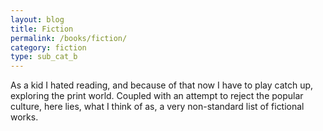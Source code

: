 ```yaml
---
layout: blog
title: Fiction
permalink: /books/fiction/
category: fiction
type: sub_cat_b
---
```


As a kid I hated reading, and because of that now I have to play catch up, exploring the print world. Coupled with an attempt to reject the popular culture, here lies, what I think of as, a very non-standard list of fictional works.
